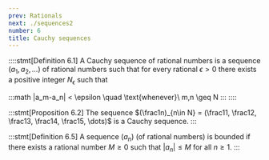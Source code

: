 ```yaml
---
prev: Rationals
next: ./sequences2
number: 6
title: Cauchy sequences
---
```


::::stmt[Definition 6.1]
A Cauchy sequence of rational numbers is a sequence $(a_1, a_2, \dots)$ of rational numbers such that for every rational $\epsilon > 0$ there exists a positive integer $N_\epsilon$ such that

:::math
|a_m-a_n| < \epsilon \quad \text{whenever}\ m,n \geq N 
:::
::::

:::stmt[Proposition 6.2]
The sequence $(\frac1n)_{n\in N} = (\frac11, \frac12, \frac13, \frac14, \frac15, \dots)$ is a Cauchy sequence.
:::

:::stmt[Definition 6.5]
A sequence $(a_n)$ (of rational numbers) is bounded if there exists a rational number $M \geq 0$ such that $|a_n| \leq M$ for all $n \geq 1$.
:::

